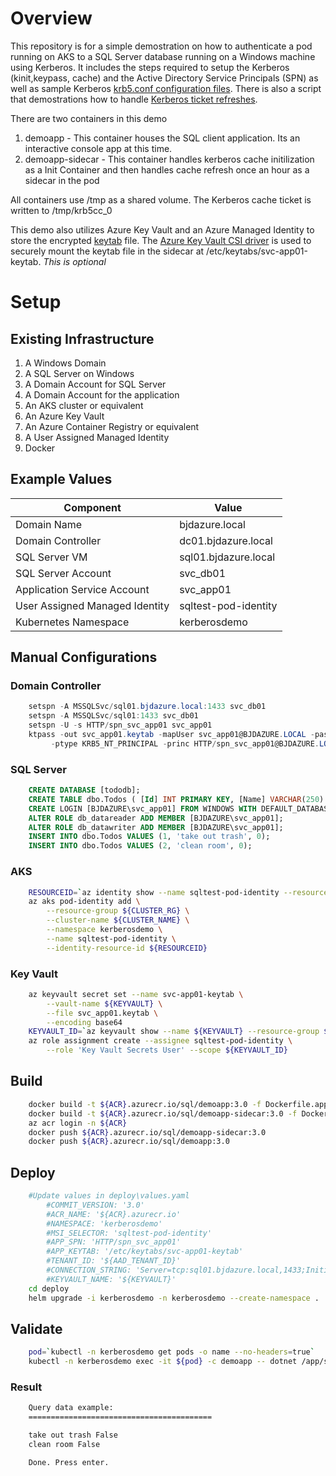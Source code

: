 # Overview
This repository is for a simple demostration on how to authenticate a pod running on AKS to a SQL Server database running on a Windows machine using Kerberos.  It includes the steps required to setup the Kerberos (kinit,keypass, cache) and the Active Directory Service Principals (SPN) as well as sample Kerberos [krb5.conf configuration files](./krb5/krb5.conf).  There is also a script that demostrations how to handle [Kerberos ticket refreshes](./scripts/kinit.sh).  

There are two containers in this demo
1. demoapp - This container houses the SQL client application. Its an interactive console app at this time. 
1. demoapp-sidecar - This container handles kerberos cache initilization as a Init Container and then handles cache refresh once an hour as a sidecar in the pod

All containers use /tmp as a shared volume. The Kerberos cache ticket is written to /tmp/krb5cc_0

This demo also utilizes Azure Key Vault and an Azure Managed Identity to store the encrypted [keytab](https://web.mit.edu/kerberos/krb5-1.12/doc/basic/keytab_def.html) file. The [Azure Key Vault CSI driver](https://docs.microsoft.com/en-us/azure/aks/csi-secrets-store-driver) is used to securely mount the keytab file in the sidecar at /etc/keytabs/svc-app01-keytab. _This is optional_

# Setup
## Existing Infrastructure 
1. A Windows Domain
1. A SQL Server on Windows 
1. A Domain Account for SQL Server
1. A Domain Account for the application 
1. An AKS cluster or equivalent 
1. An Azure Key Vault 
1. An Azure Container Registry or equivalent 
1. A User Assigned Managed Identity
1. Docker

## Example Values
Component | Value
------ | ------
Domain Name | bjdazure.local
Domain Controller | dc01.bjdazure.local
SQL Server VM | sql01.bjdazure.local
SQL Server Account | svc_db01
Application Service Account | svc_app01
User Assigned Managed Identity | sqltest-pod-identity
Kubernetes Namespace | kerberosdemo

## Manual Configurations
### Domain Controller
```powershell
    setspn -A MSSQLSvc/sql01.bjdazure.local:1433 svc_db01
    setspn -A MSSQLSvc/sql01:1433 svc_db01
    setspn -U -s HTTP/spn_svc_app01 svc_app01
    ktpass -out svc_app01.keytab -mapUser svc_app01@BJDAZURE.LOCAL -pass ${PASSWORD}`
         -ptype KRB5_NT_PRINCIPAL -princ HTTP/spn_svc_app01@BJDAZURE.LOCAL
```

### SQL Server 
```SQL
    CREATE DATABASE [tododb];
    CREATE TABLE dbo.Todos ( [Id] INT PRIMARY KEY, [Name] VARCHAR(250) NOT NULL, [IsComplete] BIT);
    CREATE LOGIN [BJDAZURE\svc_app01] FROM WINDOWS WITH DEFAULT_DATABASE=[tododb];
    ALTER ROLE db_datareader ADD MEMBER [BJDAZURE\svc_app01];
    ALTER ROLE db_datawriter ADD MEMBER [BJDAZURE\svc_app01];
    INSERT INTO dbo.Todos VALUES (1, 'take out trash', 0);
    INSERT INTO dbo.Todos VALUES (2, 'clean room', 0);
```

### AKS
```bash
    RESOURCEID=`az identity show --name sqltest-pod-identity --resource-group ${RG} --query id -o tsv`
    az aks pod-identity add \
        --resource-group ${CLUSTER_RG} \
        --cluster-name ${CLUSTER_NAME} \
        --namespace kerberosdemo \
        --name sqltest-pod-identity \
        --identity-resource-id ${RESOURCEID}
```

### Key Vault
```bash
    az keyvault secret set --name svc-app01-keytab \
        --vault-name ${KEYVAULT} \
        --file svc_app01.keytab \
        --encoding base64
    KEYVAULT_ID=`az keyvault show --name ${KEYVAULT} --resource-group ${RG} --query id -o tsv`
    az role assignment create --assignee sqltest-pod-identity \
        --role 'Key Vault Secrets User' --scope ${KEYVAULT_ID}
```

## Build
```bash
    docker build -t ${ACR}.azurecr.io/sql/demoapp:3.0 -f Dockerfile.app .
    docker build -t ${ACR}.azurecr.io/sql/demoapp-sidecar:3.0 -f Dockerfile.sidecar .
    az acr login -n ${ACR}
    docker push ${ACR}.azurecr.io/sql/demoapp-sidecar:3.0 
    docker push ${ACR}.azurecr.io/sql/demoapp:3.0 
```

## Deploy 
```bash
    #Update values in deploy\values.yaml
        #COMMIT_VERSION: '3.0'
        #ACR_NAME: '${ACR}.azurecr.io'
        #NAMESPACE: 'kerberosdemo'
        #MSI_SELECTOR: 'sqltest-pod-identity'
        #APP_SPN: 'HTTP/spn_svc_app01'
        #APP_KEYTAB: '/etc/keytabs/svc-app01-keytab'
        #TENANT_ID: '${AAD_TENANT_ID}'
        #CONNECTION_STRING: 'Server=tcp:sql01.bjdazure.local,1433;Initial Catalog=Tododb;Integrated Security=True;TrustServerCertificate=True'
        #KEYVAULT_NAME: '${KEYVAULT}'
    cd deploy
    helm upgrade -i kerberosdemo -n kerberosdemo --create-namespace . 
```

## Validate
```bash
    pod=`kubectl -n kerberosdemo get pods -o name --no-headers=true`
    kubectl -n kerberosdemo exec -it ${pod} -c demoapp -- dotnet /app/sql.dll
```

### Result
```bash
    Query data example:
    =========================================

    take out trash False
    clean room False

    Done. Press enter.
```
